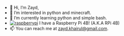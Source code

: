 - 👋 Hi, I’m Zayd,
- 👀 I’m interested in python and minecraft.
- 🌱 I’m currently learning python and simple bash.
- [![raspberrypi](https://emoji.gg/assets/emoji/1348_raspberrypi.png)](https://emoji.gg/emoji/1348_raspberrypi) I have a Raspberry Pi 4B! (A.K.A RPi 4B) 
- 📫 You can reach me at zayd.khairul@gmail.com.
